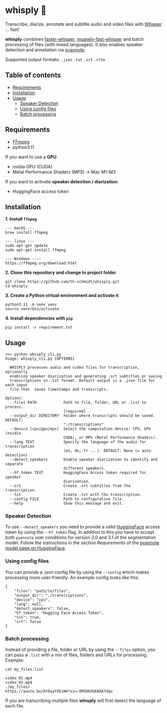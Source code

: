 # whisply 🗿
Transcribe, diarize, annotate and subtitle audio and video files with [Whisper](https://github.com/openai/whisper) ... fast!

**whisply** combines [faster-whisper](https://github.com/SYSTRAN/faster-whisper), [insanely-fast-whisper](https://github.com/chenxwh/insanely-fast-whisper) and batch processing of files (with mixed languages). It also enables speaker detection and annotation via [pyannote](https://github.com/pyannote/pyannote-audio). 

Supported output formats: `.json` `.txt` `.srt` `.rttm`

## Table of contents
* [Requirements](#requirements)
* [Installation](#installation)
* [Usage](#usage)
    * [Speaker Detection](#speaker-detection)
    * [Using config files](#using-config-files)
    * [Batch processing](#batch-processing)

## Requirements
- [FFmpeg](https://ffmpeg.org/)
- python3.11

If you want to use a **GPU**:
- nvidia GPU (CUDA)
- Metal Performance Shaders (MPS) → Mac M1-M3

If you want to activate **speaker detection / diarization**:
- HuggingFace access token

## Installation
**1. Install `ffmpeg`**
```
--- macOS ---
brew install ffmpeg

--- linux ---
sudo apt-get update
sudo apt-get install ffmpeg

--- Windows ----
https://ffmpeg.org/download.html
```
**2. Clone this repository and change to project folder**
```
git clone https://github.com/th-schmidt/whisply.git
cd whisply
```
**3. Create a Python virtual environment and activate it**
```
python3.11 -m venv venv
source venv/bin/activate
```
**4. Install dependencies with `pip`**
```
pip install -r requirement.txt
```

## Usage
```
>>> python whisply_cli.py
Usage: whisply_cli.py [OPTIONS]

  WHISPLY processes audio and video files for transcription, optionally
  enabling speaker diarization and generating .srt subtitles or saving
  transcriptions in .txt format. Default output is a .json file for each input
  file that  saves timestamps and transcripts.

Options:
  --files PATH            Path to file, folder, URL or .list to process.
                          [required]
  --output_dir DIRECTORY  Folder where transcripts should be saved. DEFAULT:
                          "./transcriptions"
  --device [cpu|gpu|mps]  Select the computation device: CPU, GPU (nvidia
                          CUDA), or MPS (Metal Performance Shaders).
  --lang TEXT             Specify the language of the audio for transcription
                          (en, de, fr ...). DEFAULT: None (= auto-detection)
  --detect_speakers       Enable speaker diarization to identify and separate
                          different speakers.
  --hf_token TEXT         HuggingFace Access token required for speaker
                          diarization.
  --srt                   Create .srt subtitles from the transcription.
  --txt                   Create .txt with the transcription.
  --config FILE           Path to configuration file.
  --help                  Show this message and exit.
```
### Speaker Detection
To use `--detect_speakers` you need to provide a valid [HuggingFace](https://huggingface.co) access token by using the `--hf_token` flag. In addition to this you have to accept *both* `pyannote` user conditions for version 3.0 and 3.1 of the segmentation model. Follow the instructions in the section *Requirements* of the [pyannote model page on HuggingFace](https://huggingface.co/pyannote/speaker-diarization-3.1).

### Using config files
You can provide a .json config file by using the `--config` which makes processing more user-friendly. An example config looks like this:
```
{
    "files": "path/to/files",
    "output_dir": "./transcriptions",
    "device": "cpu",
    "lang": null, 
    "detect_speakers": false,
    "hf_token": "Hugging Face Access Token",
    "txt": true,
    "srt": false
}
```
### Batch processing
Instead of providing a file, folder or URL by using the `--files` option, you can pass a `.list` with a mix of files, folders and URLs for processing. Example:
```
cat my_files.list

video_01.mp4
video_02.mp4
./my_files/
https://youtu.be/KtOayYXEsN4?si=-0MS6KXbEWXA7dqo
```
If you are transcribing multiple files **whisply** will first detect the language of each file.
